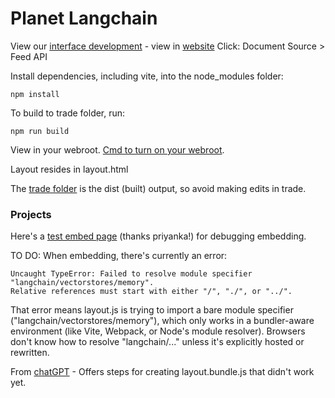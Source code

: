 # Planet Langchain

View our [interface development](trade) - view in [website](https://model.earth/planet/langchain/trade/) 
Click: Document Source > Feed API

Install dependencies, including vite, into the node_modules folder:

	npm install

To build to trade folder, run:

	npm run build

View in your webroot. [Cmd to turn on your webroot](https://dreamstudio.com/localsite/start/steps/).

Layout resides in layout.html

The [trade folder](trade/) is the dist (built) output, so avoid making edits in trade.

### Projects

Here's a [test embed page](test-embed.html) (thanks priyanka!) for debugging embedding.  

TO DO: When embedding, there's currently an error:  

	Uncaught TypeError: Failed to resolve module specifier "langchain/vectorstores/memory".  
	Relative references must start with either "/", "./", or "../".


That error means layout.js is trying to import a bare module specifier ("langchain/vectorstores/memory"), which only works in a bundler-aware environment (like Vite, Webpack, or Node's module resolver). Browsers don't know how to resolve "langchain/..." unless it's explicitly hosted or rewritten.

From [chatGPT](https://chatgpt.com/share/6807b2e2-ed38-8003-be2e-361664a64e70) - Offers steps for creating layout.bundle.js that didn't work yet.

<!--

Our npm project (attached) builds to a folder called trade.
We have a test-embed.html page designed to load the resulting single page app as a widget.

When embedding, there's currently an error in the test-embed.html page:

Uncaught TypeError: Failed to resolve module specifier "langchain/vectorstores/memory".  
Relative references must start with either "/", "./", or "../".

-->